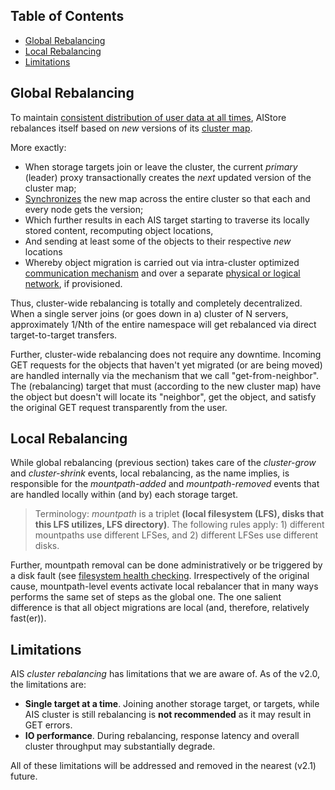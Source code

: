 ## Table of Contents

- [Global Rebalancing](#global-rebalancing)
- [Local Rebalancing](#local-rebalancing)
- [Limitations](#limitations)

## Global Rebalancing

To maintain [consistent distribution of user data at all times](https://en.wikipedia.org/wiki/Consistent_hashing#Examples_of_use), AIStore rebalances itself based on *new* versions of its [cluster map](/cluster/map.go).

More exactly:

* When storage targets join or leave the cluster, the current *primary* (leader) proxy transactionally creates the *next* updated version of the cluster map;
* [Synchronizes](/ais/metasync.go) the new map across the entire cluster so that each and every node gets the version;
* Which further results in each AIS target starting to traverse its locally stored content, recomputing object locations,
* And sending at least some of the objects to their respective *new* locations
* Whereby object migration is carried out via intra-cluster optimized [communication mechanism](/transport/README.md) and over a separate [physical or logical network](/cmn/network.go), if provisioned.

Thus, cluster-wide rebalancing is totally and completely decentralized. When a single server joins (or goes down in a) cluster of N servers, approximately 1/Nth of the entire namespace will get rebalanced via direct target-to-target transfers.

Further, cluster-wide rebalancing does not require any downtime. Incoming GET requests for the objects that haven't yet migrated (or are being moved) are handled internally via the mechanism that we call "get-from-neighbor". The (rebalancing) target that must (according to the new cluster map) have the object but doesn't will locate its "neighbor", get the object, and satisfy the original GET request transparently from the user.

## Local Rebalancing

While global rebalancing (previous section) takes care of the *cluster-grow* and *cluster-shrink* events, local rebalancing, as the name implies, is responsible for the *mountpath-added* and *mountpath-removed* events that are handled locally within (and by) each storage target.

> Terminology: *mountpath* is a triplet **(local filesystem (LFS), disks that this LFS utilizes, LFS directory)**. The following rules apply: 1) different mountpaths use different LFSes, and 2) different LFSes use different disks.

Further, mountpath removal can be done administratively or be triggered by a disk fault (see [filesystem health checking](/health/fshc.md). Irrespectively of the original cause, mountpath-level events activate local rebalancer that in many ways performs the same set of steps as the global one. The one salient difference is that all object migrations are local (and, therefore, relatively fast(er)).

## Limitations

AIS *cluster rebalancing* has limitations that we are aware of. As of the v2.0, the limitations are:

* **Single target at a time**. Joining another storage target, or targets, while AIS cluster is still rebalancing is **not recommended** as it may result in GET errors.
* **IO performance**. During rebalancing, response latency and overall cluster throughput may substantially degrade.

All of these limitations will be addressed and removed in the nearest (v2.1) future.
